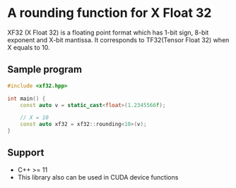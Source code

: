 # A rounding function for X Float 32

XF32 (X Float 32) is a floating point format which has 1-bit sign, 8-bit exponent and X-bit mantissa.
It corresponds to TF32(Tensor Float 32) when X equals to 10.


## Sample program
```cpp
#include <xf32.hpp>

int main() {
	const auto v = static_cast<float>(1.2345566f);

	// X = 10
	const auto xf32 = xf32::rounding<10>(v);
}
```

## Support
- C++ >= 11
- This library also can be used in CUDA device functions
